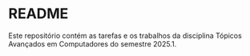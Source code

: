 # README

Este repositório contém as tarefas e os trabalhos da disciplina Tópicos Avançados em Computadores do semestre 2025.1.
